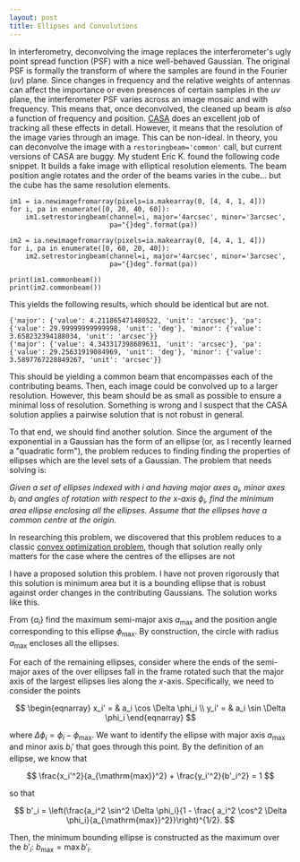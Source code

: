 ```yaml
---
layout: post
title: Ellipses and Convolutions
---
```


In interferometry, deconvolving the image replaces the interferometer's ugly point spread function (PSF) with a nice well-behaved Gaussian.  The original PSF is formally the transform of where the samples are found in the Fourier ($uv$) plane.  Since changes in frequency and the relative weights of antennas can affect the importance or even presences of certain samples in the $uv$ plane, the interferometer PSF varies across an image mosaic and with frequency.  This means that, once deconvolved, the cleaned up beam is _also_ a function of frequency and position.  [CASA](https://casa.nrao.edu) does an excellent job of tracking all these effects in detail.  However, it means that the resolution of the image varies through an image.  This can be non-ideal.  In theory, you can deconvolve the image with a `restoringbeam='common'` call, but current versions of CASA are buggy.  My student Eric K. found the following code snippet.  It builds a fake image with elliptical resolution elements.  The beam position angle rotates and the order of the beams varies in the cube... but the cube has the same resolution elements.

```
im1 = ia.newimagefromarray(pixels=ia.makearray(0, [4, 4, 1, 4]))
for i, pa in enumerate([0, 20, 40, 60]):
    im1.setrestoringbeam(channel=i, major='4arcsec', minor='3arcsec',
                         pa="{}deg".format(pa))

im2 = ia.newimagefromarray(pixels=ia.makearray(0, [4, 4, 1, 4]))
for i, pa in enumerate([0, 60, 20, 40]):
    im2.setrestoringbeam(channel=i, major='4arcsec', minor='3arcsec',
                         pa="{}deg".format(pa))

print(im1.commonbeam())
print(im2.commonbeam())
```

This yields the following results, which should be identical but are not.
```
{'major': {'value': 4.211865471480522, 'unit': 'arcsec'}, 'pa': {'value': 29.99999999999998, 'unit': 'deg'}, 'minor': {'value': 3.658232394188034, 'unit': 'arcsec'}}
{'major': {'value': 4.343317398689631, 'unit': 'arcsec'}, 'pa': {'value': 29.25631919084969, 'unit': 'deg'}, 'minor': {'value': 3.5897767228849267, 'unit': 'arcsec'}}
```

This should be yielding a common beam that encompasses each of the contributing beams.  Then, each image could be convolved up to a larger resolution. However, this beam should be as small as possible to ensure a minimal loss of resolution.  Something is wrong and I suspect that the CASA solution applies a pairwise solution that is not robust in general.  

To that end, we should find another solution.  Since the argument of the exponential in a Gaussian has the form of an ellipse (or, as I recently learned a "quadratic form"), the problem reduces to finding finding the properties of ellipses which are the level sets of a Gaussian. The problem that needs solving is:

_Given a set of ellipses indexed with $i$ and having major axes $a_i$, minor axes $b_i$ and angles of rotation with respect to the $x$-axis $\phi_i$, find the minimum area ellipse enclosing all the ellipses. Assume that the ellipses have a common centre at the origin._

In researching this problem, we discovered that this problem reduces to a classic [convex optimization problem](http://cvxopt.org/examples/book/ellipsoids.html), though that solution really only matters for the case where the centres of the ellipses are not 

I have a proposed solution this problem.  I have not proven rigorously that this solution is minimum area but it is a bounding ellipse that is robust against order changes in the contributing Gaussians. The solution works like this.

From $\{a_i\}$ find the maximum semi-major axis $a_{\mathrm{max}}$ and the position angle corresponding to this ellipse $\phi_{\mathrm{max}}$.  By construction, the circle with radius $a_{\mathrm{max}}$ encloses all the ellipses.

For each of the remaining ellipses, consider where the ends of the semi-major axes of the over ellipses fall in the frame rotated such that the major axis of the largest ellipses lies along the $x$-axis.  Specifically, we need to consider the points

$$
\begin{eqnarray}
x_i' = & a_i \cos \Delta \phi_i \\
y_i' = & a_i \sin \Delta \phi_i
\end{eqnarray}
$$

where $\Delta \phi_i = \phi_i - \phi_{\mathrm{max}}$.  We want to identify the ellipse with major axis $a_{\mathrm{max}}$ and minor axis $b_i'$ that goes through this point.  By the definition of an ellipse, we know that 

$$
\frac{x_i'^2}{a_{\mathrm{max}}^2} + \frac{y_i'^2}{b'_i^2} = 1
$$

so that 

$$
b'_i = \left(\frac{a_i^2 \sin^2 \Delta \phi_i}{1 - \frac{ a_i^2 \cos^2 \Delta \phi_i}{a_{\mathrm{max}}^2}}\right)^{1/2}.
$$

Then, the minimum bounding ellipse is constructed as the maximum over the $b'_i$: $b_{\mathrm{max}} = \max b'_i$.